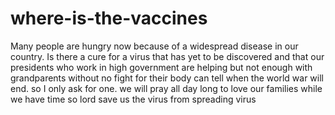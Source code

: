 # where-is-the-vaccines
Many people are hungry now because of a widespread disease in our country. Is there a cure for a virus that has yet to be discovered and that our presidents who work in high government are helping but not enough with grandparents without  no fight for their body can tell when the world war will end.  so I only ask for one.  we will pray all day long to love our families while we have time so lord save us the virus from spreading virus
